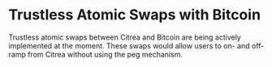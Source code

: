 # Trustless Atomic Swaps with Bitcoin

Trustless atomic swaps between Citrea and Bitcoin are being actively implemented at the moment. These swaps would allow users to on- and off-ramp from Citrea without using the peg mechanism.

<!-- TODO: Add more explanation here. -->